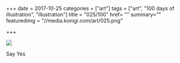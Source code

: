 +++
date = 2017-10-25
categories = ["art"]
tags = ["art", "100 days of illustration", "illustration"]
title = "025/100"
href= ""
summary=""
featuredimg = "//media.konigi.com/art/025.png"

+++

<img src="//media.konigi.com/art/025.png" />

Say Yes
